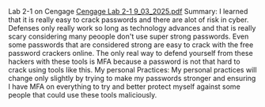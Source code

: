 Lab 2-1 on Cengage
[Cengage Lab 2-1 9_03_2025.pdf](https://github.com/user-attachments/files/22124950/Cengage.Lab.2-1.9_03_2025.pdf)
Summary: I learned that it is really easy to crack passwords and there are alot of risk in cyber. Defenses only really work so long as technology advances and that is really scary considering many peoople don't use super strong passwords. Even some passwords that are considered strong are easy to crack with the free password crackers online. The only real way to defend yourself from these hackers with these tools is MFA because a password is not that hard to crack using tools like this. 
My personal Practices: My personal practices will change only slightly by trying to make my passwords stronger and ensuring I have MFA on everything to try and better protect myself against some people that could use these tools maliciously. 
